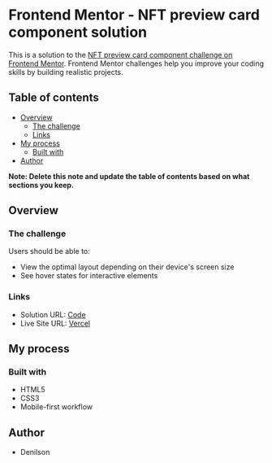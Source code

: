 # Frontend Mentor - NFT preview card component solution

This is a solution to the [NFT preview card component challenge on Frontend Mentor](https://www.frontendmentor.io/challenges/nft-preview-card-component-SbdUL_w0U). Frontend Mentor challenges help you improve your coding skills by building realistic projects.

## Table of contents

- [Overview](#overview)
  - [The challenge](#the-challenge)
  - [Links](#links)
- [My process](#my-process)
  - [Built with](#built-with)
- [Author](#author)

**Note: Delete this note and update the table of contents based on what sections you keep.**

## Overview

### The challenge

Users should be able to:

- View the optimal layout depending on their device's screen size
- See hover states for interactive elements

### Links

- Solution URL: [Code](https://github.com/denilsonss/nft-card/)
- Live Site URL: [Vercel](https://nft-card-if30m7fpx-denilsonss.vercel.app/)

## My process

### Built with

- HTML5
- CSS3
- Mobile-first workflow

## Author

- Denilson